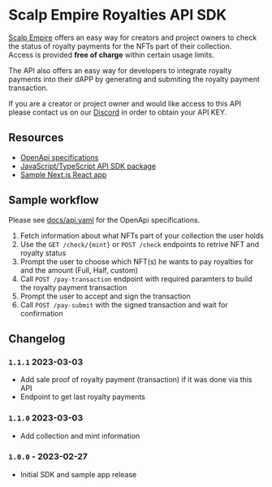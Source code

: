 # Scalp Empire Royalties API SDK

[Scalp Empire](https://www.scalp-empire.com) offers an easy way for creators and project owners to check the status of royalty payments for the NFTs part of their collection.  
Access is provided **free of charge** within certain usage limits.

The API also offers an easy way for developers to integrate royalty payments into their dAPP by generating and submiting the royalty payment transaction.

If you are a creator or project owner and would like access to this API please contact us on our [Discord](https://www.discord.gg/scalpempire) in order to obtain your API KEY.


## Resources

* [OpenApi specifications](docs/api.yaml)   
* [JavaScript/TypeScript API SDK package](sdk/)  
* [Sample Next.js React app](examples/simple-app-next/)  


## Sample workflow

Please see [docs/api.yaml](https://petstore.swagger.io/?url=https://raw.githubusercontent.com/kind3r/scalp-royalties-sdk/main/docs/api.yaml) for the OpenApi specifications.  

1. Fetch information about what NFTs part of your collection the user holds
2. Use the `GET /check/{mint}` or `POST /check` endpoints to retrive NFT and royalty status
3. Prompt the user to choose which NFT(s) he wants to pay royalties for and the amount (Full, Half, custom)
4. Call `POST /pay-transaction` endpoint with required paramters to build the royalty payment transaction
5. Prompt the user to accept and sign the transaction
6. Call `POST /pay-submit` with the signed transaction and wait for confirmation

## Changelog

### `1.1.1` 2023-03-03
 - Add sale proof of royalty payment (transaction) if it was done via this API
 - Endpoint to get last royalty payments
### `1.1.0` 2023-03-03
 - Add collection and mint information
### `1.0.0` - 2023-02-27
 - Initial SDK and sample app release